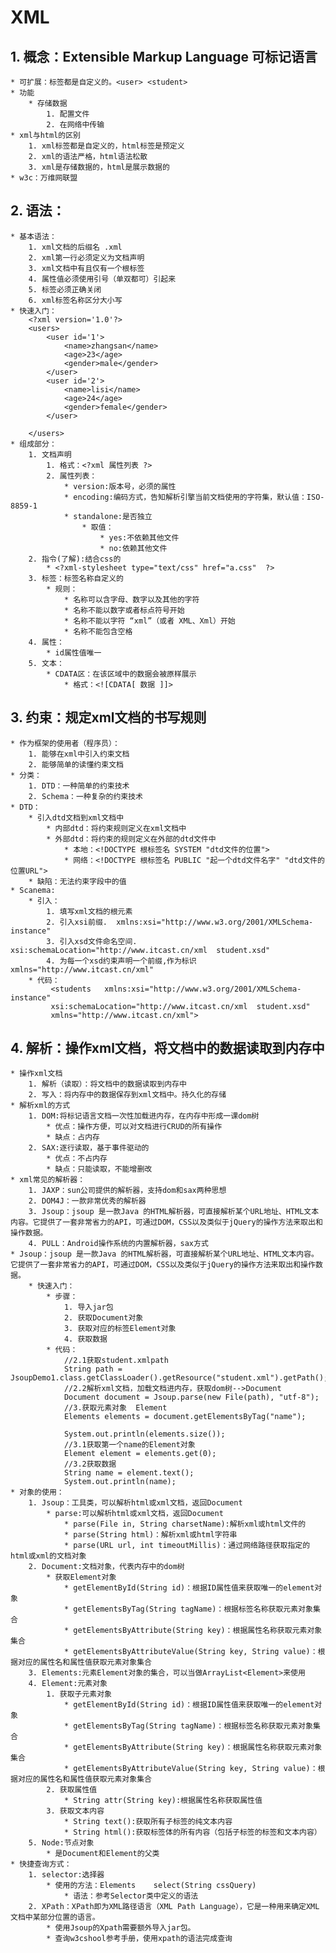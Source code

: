 # XML
## 1. 概念：Extensible Markup Language 可标记语言
	* 可扩展：标签都是自定义的。<user> <student>
	* 功能
		* 存储数据
			1. 配置文件
			2. 在网络中传输
	* xml与html的区别
		1. xml标签都是自定义的，html标签是预定义
		2. xml的语法严格，html语法松散
		3. xml是存储数据的，html是展示数据的
	* w3c：万维网联盟
## 2. 语法：
	* 基本语法：
		1. xml文档的后缀名 .xml
		2. xml第一行必须定义为文档声明
		3. xml文档中有且仅有一个根标签
		4. 属性值必须使用引号（单双都可）引起来
		5. 标签必须正确关闭
		6. xml标签名称区分大小写
	* 快速入门：
		<?xml version='1.0'?>
		<users>
			<user id='1'>
				<name>zhangsan</name>
				<age>23</age>
				<gender>male</gender>
			</user>
			<user id='2'>
				<name>lisi</name>
				<age>24</age>
				<gender>female</gender>
			</user>
		
		</users>
	* 组成部分：
		1. 文档声明
			1. 格式：<?xml 属性列表 ?>
			2. 属性列表：
				* version:版本号，必须的属性
				* encoding:编码方式，告知解析引擎当前文档使用的字符集，默认值：ISO-8859-1
				* standalone:是否独立
					* 取值：
						* yes:不依赖其他文件
						* no:依赖其他文件
		2. 指令(了解):结合css的
			* <?xml-stylesheet type="text/css" href="a.css"  ?>
		3. 标签：标签名称自定义的
			* 规则：
				* 名称可以含字母、数字以及其他的字符
				* 名称不能以数字或者标点符号开始
				* 名称不能以字符 “xml”（或者 XML、Xml）开始
				* 名称不能包含空格
		4. 属性：
			* id属性值唯一
		5. 文本：
			* CDATA区：在该区域中的数据会被原样展示
				* 格式：<![CDATA[ 数据 ]]>
## 3. 约束：规定xml文档的书写规则
	* 作为框架的使用者（程序员）：
		1. 能够在xml中引入约束文档
		2. 能够简单的读懂约束文档
	* 分类：
		1. DTD：一种简单的约束技术
		2. Schema：一种复杂的约束技术
	* DTD：
		* 引入dtd文档到xml文档中
			* 内部dtd：将约束规则定义在xml文档中
			* 外部dtd：将约束的规则定义在外部的dtd文件中
				* 本地：<!DOCTYPE 根标签名 SYSTEM "dtd文件的位置">
				* 网络：<!DOCTYPE 根标签名 PUBLIC "起一个dtd文件名字" "dtd文件的位置URL">
		* 缺陷：无法约束字段中的值
	* Scanema:
		* 引入：
			1. 填写xml文档的根元素
			2. 引入xsi前缀.  xmlns:xsi="http://www.w3.org/2001/XMLSchema-instance"
			3. 引入xsd文件命名空间.  xsi:schemaLocation="http://www.itcast.cn/xml  student.xsd"
			4. 为每一个xsd约束声明一个前缀,作为标识  xmlns="http://www.itcast.cn/xml"
		* 代码：
			 <students   xmlns:xsi="http://www.w3.org/2001/XMLSchema-instance"
			 xsi:schemaLocation="http://www.itcast.cn/xml  student.xsd"
			 xmlns="http://www.itcast.cn/xml">
## 4. 解析：操作xml文档，将文档中的数据读取到内存中
	* 操作xml文档
		1. 解析（读取）：将文档中的数据读取到内存中
		2. 写入：将内存中的数据保存到xml文档中。持久化的存储
	* 解析xml的方式
		1. DOM:将标记语言文档一次性加载进内存，在内存中形成一课dom树
			* 优点：操作方便，可以对文档进行CRUD的所有操作
			* 缺点：占内存
		2. SAX:逐行读取，基于事件驱动的
			* 优点：不占内存
			* 缺点：只能读取，不能增删改
	* xml常见的解析器：
		1. JAXP：sun公司提供的解析器，支持dom和sax两种思想
		2. DOM4J：一款非常优秀的解析器
		3. Jsoup：jsoup 是一款Java 的HTML解析器，可直接解析某个URL地址、HTML文本内容。它提供了一套非常省力的API，可通过DOM，CSS以及类似于jQuery的操作方法来取出和操作数据。
		4. PULL：Android操作系统的内置解析器，sax方式
	* Jsoup：jsoup 是一款Java 的HTML解析器，可直接解析某个URL地址、HTML文本内容。它提供了一套非常省力的API，可通过DOM，CSS以及类似于jQuery的操作方法来取出和操作数据。
		* 快速入门：
			* 步骤：
				1. 导入jar包
				2. 获取Document对象
				3. 获取对应的标签Element对象
				4. 获取数据
			* 代码：
				//2.1获取student.xmlpath
		        String path = JsoupDemo1.class.getClassLoader().getResource("student.xml").getPath();
		        //2.2解析xml文档，加载文档进内存，获取dom树-->Document
		        Document document = Jsoup.parse(new File(path), "utf-8");
		        //3.获取元素对象  Element
		        Elements elements = document.getElementsByTag("name");
		
		        System.out.println(elements.size());
		        //3.1获取第一个name的Element对象
		        Element element = elements.get(0);
		        //3.2获取数据
		        String name = element.text();
		        System.out.println(name);
	* 对象的使用：
		1. Jsoup：工具类，可以解析html或xml文档，返回Document
			* parse:可以解析html或xml文档，返回Document
				* parse​(File in, String charsetName):解析xml或html文件的
				* parse​(String html)：解析xml或html字符串
				* parse​(URL url, int timeoutMillis)：通过网络路径获取指定的html或xml的文档对象
		2. Document:文档对象，代表内存中的dom树
			* 获取Element对象
				* getElementById​(String id)：根据ID属性值来获取唯一的element对象
				* getElementsByTag​(String tagName)：根据标签名称获取元素对象集合
				* getElementsByAttribute​(String key)：根据属性名称获取元素对象集合
				* getElementsByAttributeValue​(String key, String value)：根据对应的属性名和属性值获取元素对象集合
		3. Elements:元素Element对象的集合，可以当做ArrayList<Element>来使用
		4. Element:元素对象
			1. 获取子元素对象
				* getElementById​(String id)：根据ID属性值来获取唯一的element对象
				* getElementsByTag​(String tagName)：根据标签名称获取元素对象集合
				* getElementsByAttribute​(String key)：根据属性名称获取元素对象集合
				* getElementsByAttributeValue​(String key, String value)：根据对应的属性名和属性值获取元素对象集合
			2. 获取属性值
				* String attr(String key):根据属性名称获取属性值
			3. 获取文本内容
				* String text():获取所有子标签的纯文本内容
				* String html():获取标签体的所有内容（包括子标签的标签和文本内容）
		5. Node:节点对象
			* 是Document和Element的父类
	* 快捷查询方式：
		1. selector:选择器
			* 使用的方法：Elements	select(String cssQuery)
				* 语法：参考Selector类中定义的语法
		2. XPath：XPath即为XML路径语言（XML Path Language），它是一种用来确定XML文档中某部分位置的语言。
			* 使用Jsoup的Xpath需要额外导入jar包。
			* 查询w3cshool参考手册，使用xpath的语法完成查询
